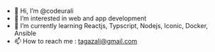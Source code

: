 - 👋 Hi, I’m @codeurali
- 👀 I’m interested in web and app development 
- 🌱 I’m currently learning Reactjs, Typscript, Nodejs, Iconic, Docker, Ansible
- 📫 How to reach me : tagazali@gmail.com

<!---
codeurali/codeurali is a ✨ special ✨ repository because its `README.md` (this file) appears on your GitHub profile.
You can click the Preview link to take a look at your changes.
--->
